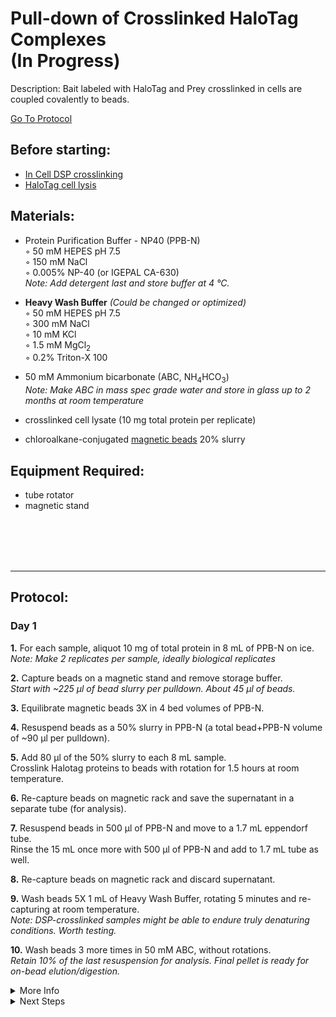 Pull-down of Crosslinked HaloTag Complexes<br/>
(In Progress)
================================================================================
Description: Bait labeled with HaloTag and Prey crosslinked in cells are coupled covalently to beads.

[Go To Protocol](#protocol)

Before starting:
--------------------------------------------------------------------------------
* [In Cell DSP crosslinking](./In-Cell-DSP-Crosslinking.md)
* [HaloTag cell lysis](./HaloTag-Mammalian-Lysis.md)

Materials:
--------------------------------------------------------------------------------

  * Protein Purification Buffer - NP40 (PPB-N)  
    ◦ 50 mM HEPES pH 7.5  
    ◦ 150 mM NaCl  
    ◦ 0.005% NP-40 (or IGEPAL CA-630)<br/>
    _Note: Add detergent last and store buffer at 4 °C._

  * **Heavy Wash Buffer** _(Could be changed or optimized)_  
    ◦ 50 mM HEPES pH 7.5  
    ◦ 300 mM NaCl  
    ◦ 10 mM KCl  
    ◦ 1.5 mM MgCl<sub>2</sub>  
    ◦ 0.2% Triton-X 100
    
  * 50 mM Ammonium bicarbonate (ABC, NH<sub>4</sub>HCO<sub>3</sub>)<br/>
  _Note: Make ABC in mass spec grade water and store in glass up to 2 months at room temperature_  
  * crosslinked cell lysate (10 mg total protein per replicate)  
  * chloroalkane-conjugated [magnetic beads](https://www.promega.com/products/protein-purification/protein-purification-kits/magne-halotag-beads/?catNum=G7281) 20% slurry
  
Equipment Required:
--------------------------------------------------------------------------------
  
  * tube rotator
  * magnetic stand

<br/><br/><br/><br/>
<!-- Use <br/> to fill in first page -->

___
Protocol:
--------------------------------------------------------------------------------
### Day 1

**1.** For each sample, aliquot 10 mg of total protein in 8 mL of PPB-N on ice.<br/>
  _Note: Make 2 replicates per sample, ideally biological replicates_
    
**2.** Capture beads on a magnetic stand and remove storage buffer.<br/>
  _Start with ~225 µl of bead slurry per pulldown. About 45 µl of beads._ 
  
**3.** Equilibrate magnetic beads 3X in 4 bed volumes of PPB-N.<br/>

**4.** Resuspend beads as a 50% slurry in PPB-N (a total bead+PPB-N volume of ~90 µl per pulldown).

**5.** Add 80 µl of the 50% slurry to each 8 mL sample. <br/>
Crosslink Halotag proteins to beads with rotation for 1.5 hours at room temperature.

**6.** Re-capture beads on magnetic rack and save the supernatant in a separate tube (for analysis).

**7.** Resuspend beads in 500 µl of PPB-N and move to a 1.7 mL eppendorf tube.<br/>
  Rinse the 15 mL once more with 500 µl of PPB-N and add to 1.7 mL tube as well.

**8.** Re-capture beads on magnetic rack and discard supernatant.

**9.** Wash beads 5X 1 mL of Heavy Wash Buffer, rotating 5 minutes and re-capturing at room temperature.<br/>
_Note: DSP-crosslinked samples might be able to endure truly denaturing conditions. Worth testing._
  
**10.** Wash beads 3 more times in 50 mM ABC, without rotations.<br/>
  _Retain 10% of the last resuspension for analysis. Final pellet is ready for on-bead elution/digestion._
    
  
 
<!-- The text below creates dropdown lists for links to next steps or hyperlinks -->

<details>
  <summary>More Info</summary>
  
  <a href="https://doi.org/10.1371/journal.pone.0016206">
In cell DSP crosslinking</a>  
  
  <a href="https://doi.org/10.1016/j.celrep.2020.03.080">
HaloTag + crosslinking approach</a> 

</details>
  
<details>
  <summary>Next Steps</summary>

</p> <a href="../Mass-Spec-Prep/Bead-Reduction-Elution.md">
Rapigest reduction, alkylation, and Trypsin Digestion</a>

</p> <a href="../Mass-Spec-Prep/C18-Column-Cleanup.md">
C18 Column</a>
  
</p> <a href="../Mass-Spec-Prep/Ethyl-Acetate-Cleanup.md">
Ethyl Acetate Cleanup</a>  
  
</p> <a href="../Mass-Spec-Prep/Peptide-Quant.md">
Peptide Quantification</a>

</details>

